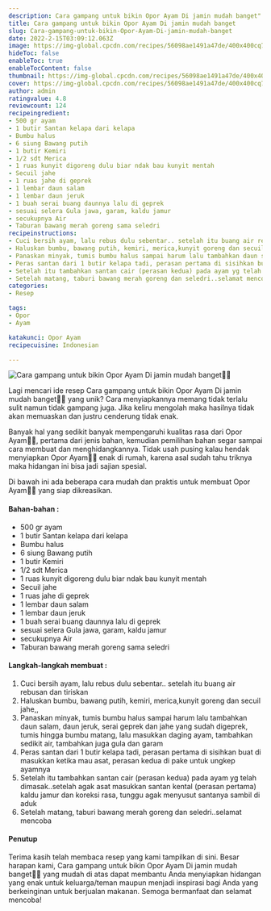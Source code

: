 ```yaml
---
description: Cara gampang untuk bikin Opor Ayam Di jamin mudah banget"
title: Cara gampang untuk bikin Opor Ayam Di jamin mudah banget
slug: Cara-gampang-untuk-bikin-Opor-Ayam-Di-jamin-mudah-banget
date: 2022-2-15T03:09:12.063Z
image: https://img-global.cpcdn.com/recipes/56098ae1491a47de/400x400cq70/photo.jpg
hideToc: false
enableToc: true
enableTocContent: false
thumbnail: https://img-global.cpcdn.com/recipes/56098ae1491a47de/400x400cq70/photo.jpg
cover: https://img-global.cpcdn.com/recipes/56098ae1491a47de/400x400cq70/photo.jpg
author: admin
ratingvalue: 4.8
reviewcount: 124
recipeingredient:
- 500 gr ayam
- 1 butir Santan kelapa dari kelapa
- Bumbu halus
- 6 siung Bawang putih
- 1 butir Kemiri
- 1/2 sdt Merica
- 1 ruas kunyit digoreng dulu biar ndak bau kunyit mentah
- Secuil jahe
- 1 ruas jahe di geprek
- 1 lembar daun salam
- 1 lembar daun jeruk
- 1 buah serai buang daunnya lalu di geprek
- sesuai selera Gula jawa, garam, kaldu jamur
- secukupnya Air
- Taburan bawang merah goreng sama seledri
recipeinstructions:
- Cuci bersih ayam, lalu rebus dulu sebentar.. setelah itu buang air rebusan dan tiriskan
- Haluskan bumbu, bawang putih, kemiri, merica,kunyit goreng dan secuil jahe,,
- Panaskan minyak, tumis bumbu halus sampai harum lalu tambahkan daun salam, daun jeruk, serai geprek dan jahe yang sudah digeprek, tumis hingga bumbu matang, lalu masukkan daging ayam, tambahkan sedikit air, tambahkan juga gula dan garam
- Peras santan dari 1 butir kelapa tadi, perasan pertama di sisihkan buat di masukkan ketika mau asat, perasan kedua di pake untuk ungkep ayamnya
- Setelah itu tambahkan santan cair (perasan kedua) pada ayam yg telah dimasak..setelah agak asat masukkan santan kental (perasan pertama) kaldu jamur dan koreksi rasa, tunggu agak menyusut santanya sambil di aduk
- Setelah matang, taburi bawang merah goreng dan seledri..selamat mencoba
categories:
- Resep

tags:
- Opor
- Ayam

katakunci: Opor Ayam
recipecuisine: Indonesian

---
```


![Cara gampang untuk bikin Opor Ayam Di jamin mudah banget👩‍🍳](https://img-global.cpcdn.com/recipes/56098ae1491a47de/400x400cq70/photo.jpg)

Lagi mencari ide resep Cara gampang untuk bikin Opor Ayam Di jamin mudah banget👩‍🍳 yang unik? Cara menyiapkannya memang tidak terlalu sulit namun tidak gampang juga. Jika keliru mengolah maka hasilnya tidak akan memuaskan dan justru cenderung tidak enak.

Banyak hal yang sedikit banyak mempengaruhi kualitas rasa dari Opor Ayam👩‍🍳, pertama dari jenis bahan, kemudian pemilihan bahan segar sampai cara membuat dan menghidangkannya. Tidak usah pusing kalau hendak menyiapkan Opor Ayam👩‍🍳 enak di rumah, karena asal sudah tahu triknya maka hidangan ini bisa jadi sajian spesial.

Di bawah ini ada beberapa cara mudah dan praktis untuk membuat Opor Ayam👩‍🍳 yang siap dikreasikan.

<!--inarticleads1-->

#### Bahan-bahan :

- 500 gr ayam
- 1 butir Santan kelapa dari kelapa
- Bumbu halus
- 6 siung Bawang putih
- 1 butir Kemiri
- 1/2 sdt Merica
- 1 ruas kunyit digoreng dulu biar ndak bau kunyit mentah
- Secuil jahe
- 1 ruas jahe di geprek
- 1 lembar daun salam
- 1 lembar daun jeruk
- 1 buah serai buang daunnya lalu di geprek
- sesuai selera Gula jawa, garam, kaldu jamur
- secukupnya Air
- Taburan bawang merah goreng sama seledri

<!--inarticleads2-->

#### Langkah-langkah membuat :

1. Cuci bersih ayam, lalu rebus dulu sebentar.. setelah itu buang air rebusan dan tiriskan
1. Haluskan bumbu, bawang putih, kemiri, merica,kunyit goreng dan secuil jahe,,
1. Panaskan minyak, tumis bumbu halus sampai harum lalu tambahkan daun salam, daun jeruk, serai geprek dan jahe yang sudah digeprek, tumis hingga bumbu matang, lalu masukkan daging ayam, tambahkan sedikit air, tambahkan juga gula dan garam
1. Peras santan dari 1 butir kelapa tadi, perasan pertama di sisihkan buat di masukkan ketika mau asat, perasan kedua di pake untuk ungkep ayamnya
1. Setelah itu tambahkan santan cair (perasan kedua) pada ayam yg telah dimasak..setelah agak asat masukkan santan kental (perasan pertama) kaldu jamur dan koreksi rasa, tunggu agak menyusut santanya sambil di aduk
1. Setelah matang, taburi bawang merah goreng dan seledri..selamat mencoba

#### Penutup

Terima kasih telah membaca resep yang kami tampilkan di sini. Besar harapan kami, Cara gampang untuk bikin Opor Ayam Di jamin mudah banget👩‍🍳 yang mudah di atas dapat membantu Anda menyiapkan hidangan yang enak untuk keluarga/teman maupun menjadi inspirasi bagi Anda yang berkeinginan untuk berjualan makanan. Semoga bermanfaat dan selamat mencoba!